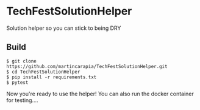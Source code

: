 # TechFestSolutionHelper
Solution helper so you can stick to being DRY

## Build

```shell
$ git clone https://github.com/martincarapia/TechFestSolutionHelper.git
$ cd TechFestSolutionHelper
$ pip install -r requirements.txt
$ pytest
```
Now you're ready to use the helper!
You can also run the docker container for testing....
